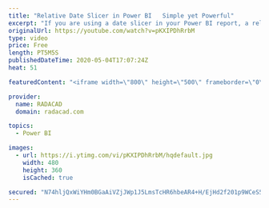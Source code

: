 ```yaml
---
title: "Relative Date Slicer in Power BI   Simple yet Powerful"
excerpt: "If you are using a date slicer in your Power BI report, a relative date slicer is one of the options to consider for sure. This is a very simple type of slicer to use, but very effective in terms of options that it provides for the user to slice and dice the data. Let’s check it out in this short video."
originalUrl: https://youtube.com/watch?v=pKXIPDhRrbM
type: video
price: Free
length: PT5M5S
publishedDateTime: 2020-05-04T17:07:24Z
heat: 51

featuredContent: "<iframe width=\"800\" height=\"500\" frameborder=\"0\" src=\"https://www.youtube.com/embed/pKXIPDhRrbM\" allow=\"accelerometer; autoplay; encrypted-media; gyroscope; picture-in-picture\" allowfullscreen></iframe>"

provider:
  name: RADACAD
  domain: radacad.com

topics:
  - Power BI

images:
  - url: https://i.ytimg.com/vi/pKXIPDhRrbM/hqdefault.jpg
    width: 480
    height: 360
    isCached: true

secured: "N74hljQxWiYHm0BGaAiVZjJWp1J5LmsTcHR6hbeAR4+H/EjHd2f201p9WCeS5RoyCuV2XYZGM4jNreLVsTmGXZwadntSTbmAPpFLujizyIRlxAE3/fTY/nFBEPglnYemq3Ii7Z9DXZOhFgvcDgQhJcikBHn4J8PUkcNdTAfENJcMfpwlrsiU3zvazvXbVoTTfBeZZNHfyP902GwzooPa2MStEJZORwQl8Q/NkDIglY1Q5KHg52WLB/Yocf4pNfSigq3kHv502xSTpndXTz3BumYSeizgoXcft3pSWVmTH8gp98pyHe6zyUd30JyrE6Mzx84zItPGBTnVKDn1k5LqnIiJ+3I/CK+hdP4qSOoBDLO0M4lCeMSaCSxEBbBHY4nItu1+VLpbXGeFAi+zmetoakcWfgFhmMUkXTIXAFGb9rc=;zawl8ZKuAPE03XZEYDvT1g=="
---
```


